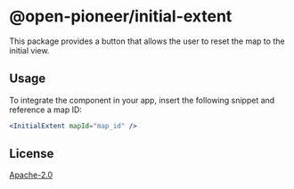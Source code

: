# @open-pioneer/initial-extent

This package provides a button that allows the user to reset the map to the initial view.

## Usage

To integrate the component in your app, insert the following snippet and reference a map ID:

```jsx
<InitialExtent mapId="map_id" />
```

## License

[Apache-2.0](https://www.apache.org/licenses/LICENSE-2.0)
